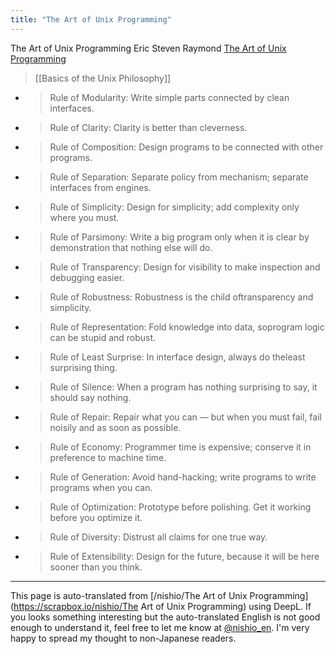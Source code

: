 ```yaml
---
title: "The Art of Unix Programming"
---
```


The Art of Unix Programming
Eric Steven Raymond
[The Art of Unix Programming](https://homepage.cs.uri.edu/~thenry/resources/unix_art/index.html)
> [[Basics of the Unix Philosophy]]
- >  Rule of Modularity: Write simple parts connected by clean interfaces.
- >  Rule of Clarity: Clarity is better than cleverness.
- >  Rule of Composition: Design programs to be connected with other programs.
- >  Rule of Separation: Separate policy from mechanism; separate interfaces from engines.
- >  Rule of Simplicity: Design for simplicity; add complexity only where you must.
- >  Rule of Parsimony: Write a big program only when it is clear by demonstration that nothing else will do.
- >  Rule of Transparency: Design for visibility to make inspection and debugging easier.
- >  Rule of Robustness: Robustness is the child oftransparency and simplicity.
- >  Rule of Representation: Fold knowledge into data, soprogram logic can be stupid and robust.
- >  Rule of Least Surprise: In interface design, always do theleast surprising thing.
- >  Rule of Silence: When a program has nothing surprising to say, it should say nothing.
- >  Rule of Repair: Repair what you can — but when you must fail, fail noisily and as soon as possible.
- >  Rule of Economy: Programmer time is expensive; conserve it in preference to machine time.
- >  Rule of Generation: Avoid hand-hacking; write programs to write programs when you can.
- >  Rule of Optimization: Prototype before polishing. Get it working before you optimize it.
- >  Rule of Diversity: Distrust all claims for one true way.
- >  Rule of Extensibility: Design for the future, because it will be here sooner than you think.

---
This page is auto-translated from [/nishio/The Art of Unix Programming](https://scrapbox.io/nishio/The Art of Unix Programming) using DeepL. If you looks something interesting but the auto-translated English is not good enough to understand it, feel free to let me know at [@nishio_en](https://twitter.com/nishio_en). I'm very happy to spread my thought to non-Japanese readers.